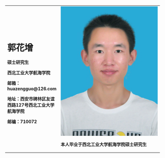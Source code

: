 <table border="0">
  <tr>
    <td width="25%">
      <h1>郭花增</h1>
      <p><b>硕士研究生</b></p>
      <p><b>西北工业大学航海学院</b></p>
      <p><b>邮箱：huazengguo@126.com</b></p>
      <p><b>地址：西安市碑林区友谊西路127号西北工业大学航海学院</b></p>
      <p><b>邮编：710072</b></p>
    </td>
    <td width="75%">
      <img src="/DSC_0011.jpg" width="100%">   
      <p><b>本人毕业于西北工业大学航海学院硕士研究生</b></p>
    </td>
  </tr>
</table>

